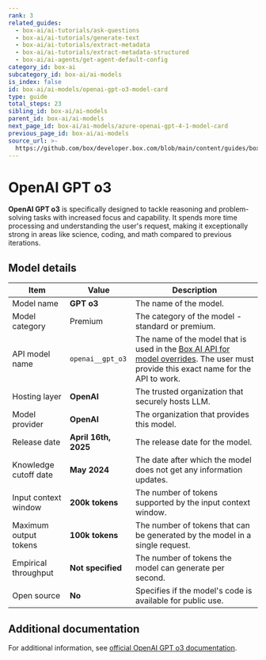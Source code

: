 ```yaml
---
rank: 3
related_guides:
  - box-ai/ai-tutorials/ask-questions
  - box-ai/ai-tutorials/generate-text
  - box-ai/ai-tutorials/extract-metadata
  - box-ai/ai-tutorials/extract-metadata-structured
  - box-ai/ai-agents/get-agent-default-config
category_id: box-ai
subcategory_id: box-ai/ai-models
is_index: false
id: box-ai/ai-models/openai-gpt-o3-model-card
type: guide
total_steps: 23
sibling_id: box-ai/ai-models
parent_id: box-ai/ai-models
next_page_id: box-ai/ai-models/azure-openai-gpt-4-1-model-card
previous_page_id: box-ai/ai-models
source_url: >-
  https://github.com/box/developer.box.com/blob/main/content/guides/box-ai/ai-models/openai-gpt-o3-model-card.md
---
```

# OpenAI GPT o3

**OpenAI GPT o3** is specifically designed to tackle reasoning and problem-solving tasks with increased focus and capability. It spends more time processing and understanding the user's request, making it exceptionally strong in areas like science, coding, and math compared to previous iterations.

## Model details

| Item | Value | Description |
|-----------|----------|----------|
|Model name|**GPT o3**| The name of the model. |
| Model category | Premium | The category of the model - standard or premium. |
|API model name|`openai__gpt_o3`| The name of the model that is used in the [Box AI API for model overrides][overrides]. The user must provide this exact name for the API to work. |
|Hosting layer| **OpenAI** | The trusted organization that securely hosts LLM. |
|Model provider|**OpenAI**| The organization that provides this model. |
|Release date|**April 16th, 2025** | The release date for the model.|
|Knowledge cutoff date| **May 2024**| The date after which the model does not get any information updates. |
|Input context window |**200k tokens**| The number of tokens supported by the input context window.|
|Maximum output tokens |**100k tokens** |The number of tokens that can be generated by the model in a single request.|
|Empirical throughput| **Not specified** | The number of tokens the model can generate per second.|
|Open source | **No** | Specifies if the model's code is available for public use.|

## Additional documentation

For additional information, see [official OpenAI GPT o3 documentation][openai-o3-model].

[openai-o3-model]: https://openai.com/index/introducing-o3-and-o4-mini/
[overrides]: g://box-ai/ai-agents/ai-agent-overrides